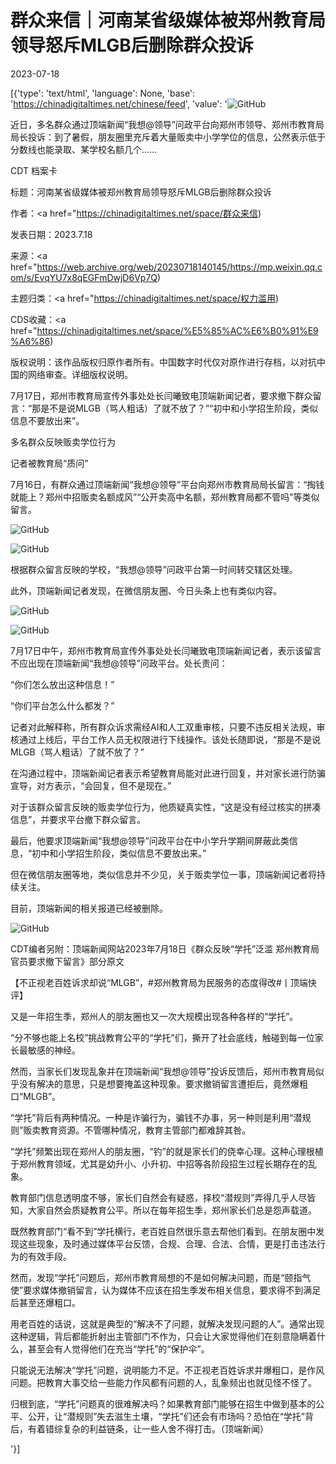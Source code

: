 # 群众来信｜河南某省级媒体被郑州教育局领导怒斥MLGB后删除群众投诉

2023-07-18

[{'type': 'text/html', 'language': None, 'base': 'https://chinadigitaltimes.net/chinese/feed', 'value': '![GitHub](https://chinadigitaltimes.net/chinese/files/2023/07/post-698370-64b69ba6d6b51.)

近日，多名群众通过顶端新闻“我想@领导”问政平台向郑州市领导、郑州市教育局局长投诉：到了暑假，朋友圈里充斥着大量贩卖中小学学位的信息，公然表示低于分数线也能录取、某学校名额几个……



CDT 档案卡

标题：河南某省级媒体被郑州教育局领导怒斥MLGB后删除群众投诉

作者：<a href="https://chinadigitaltimes.net/space/群众来信)

发表日期：2023.7.18

来源：<a href="https://web.archive.org/web/20230718140145/https://mp.weixin.qq.com/s/EvqYU7x8qEGFmDwjD6Vp7Q)

主题归类：<a href="https://chinadigitaltimes.net/space/权力滥用)

CDS收藏：<a href="https://chinadigitaltimes.net/space/%E5%85%AC%E6%B0%91%E9%A6%86)

版权说明：该作品版权归原作者所有。中国数字时代仅对原作进行存档，以对抗中国的网络审查。详细版权说明。





7月17日，郑州市教育局宣传外事处处长闫曦致电顶端新闻记者，要求撤下群众留言：“那是不是说MLGB（骂人粗话）了就不放了？”“初中和小学招生阶段，类似信息不要放出来”。

多名群众反映贩卖学位行为

记者被教育局“质问”

7月16日，有群众通过顶端新闻“我想@领导”平台向郑州市教育局局长留言：“掏钱就能上？郑州中招贩卖名额成风”“公开卖高中名额，郑州教育局都不管吗”等类似留言。

![GitHub](https://chinadigitaltimes.net/chinese/files/2023/07/post-698370-64b69ba86f3dc.png)

![GitHub](https://chinadigitaltimes.net/chinese/files/2023/07/post-698370-64b69baa636a4.png)

根据群众留言反映的学校，“我想@领导”问政平台第一时间转交辖区处理。

此外，顶端新闻记者发现，在微信朋友圈、今日头条上也有类似内容。

![GitHub](https://chinadigitaltimes.net/chinese/files/2023/07/post-698370-64b69bac582aa.png)

![GitHub](https://chinadigitaltimes.net/chinese/files/2023/07/post-698370-64b69bae4dc81.)

7月17日中午，郑州市教育局宣传外事处处长闫曦致电顶端新闻记者，表示该留言不应出现在顶端新闻“我想@领导”问政平台。处长责问：

“你们怎么放出这种信息！”

“你们平台怎么什么都发？”

记者对此解释称，所有群众诉求需经AI和人工双重审核，只要不违反相关法规，审核通过上线后，平台工作人员无权限进行下线操作。该处长随即说，“那是不是说MLGB（骂人粗话）了就不放了？”

在沟通过程中，顶端新闻记者表示希望教育局能对此进行回复，并对家长进行防骗宣导，对方表示，“会回复，但不是现在。”

对于该群众留言反映的贩卖学位行为，他质疑真实性，“这是没有经过核实的拼凑信息”，并要求平台撤下群众留言。

最后，他要求顶端新闻“我想@领导”问政平台在中小学升学期间屏蔽此类信息，“初中和小学招生阶段，类似信息不要放出来。”

但在微信朋友圈等地，类似信息并不少见，关于贩卖学位一事，顶端新闻记者将持续关注。

目前，顶端新闻的相关报道已经被删除。

![GitHub](https://chinadigitaltimes.net/chinese/files/2023/07/post-698370-64b69bb00c217.)



CDT编者另附：顶端新闻网站2023年7月18日《群众反映“学托”泛滥 郑州教育局官员要求撤下留言》部分原文

【不正视老百姓诉求却说“MLGB”，#郑州教育局为民服务的态度得改#丨顶端快评】

又是一年招生季，郑州人的朋友圈也又一次大规模出现各种各样的“学托”。

“分不够也能上名校”挑战教育公平的“学托”们，撕开了社会底线，触碰到每一位家长最敏感的神经。

然而，当家长们发现乱象并在顶端新闻“我想@领导”投诉反馈后，郑州市教育局似乎没有解决的意思，只是想要掩盖这种现象。要求撤销留言遭拒后，竟然爆粗口“MLGB”。

“学托”背后有两种情况。一种是诈骗行为，骗钱不办事，另一种则是利用“潜规则”贩卖教育资源。不管哪种情况，教育主管部门都难辞其咎。

“学托”频繁出现在郑州人的朋友圈，“钓”的就是家长们的侥幸心理。这种心理根植于郑州教育领域，尤其是幼升小、小升初、中招等各阶段招生过程长期存在的乱象。

教育部门信息透明度不够，家长们自然会有疑惑，择校“潜规则”弄得几乎人尽皆知，大家自然会质疑教育公平。所以在每年招生季，郑州家长们总是怨声载道。

既然教育部门“看不到”学托横行，老百姓自然很乐意去帮他们看到。在朋友圈中发现这些现象，及时通过媒体平台反馈，合规、合理、合法、合情，更是打击违法行为的有效手段。

然而，发现“学托”问题后，郑州市教育局想的不是如何解决问题，而是“颐指气使”要求媒体撤销留言，认为媒体不应该在招生季发布相关信息，要求得不到满足后甚至还爆粗口。

用老百姓的话说，这就是典型的“解决不了问题，就解决发现问题的人”。通常出现这种逻辑，背后都能折射出主管部门不作为，只会让大家觉得他们在刻意隐瞒着什么，甚至会有人觉得他们在充当“学托”的“保护伞”。

只能说无法解决“学托”问题，说明能力不足。不正视老百姓诉求并爆粗口，是作风问题。把教育大事交给一些能力作风都有问题的人，乱象频出也就见怪不怪了。

归根到底，“学托”问题真的很难解决吗？如果教育部门能够在招生中做到基本的公平、公开，让“潜规则”失去滋生土壤，“学托”们还会有市场吗？恐怕在“学托”背后，有着错综复杂的利益链条，让一些人舍不得打击。（顶端新闻）

'}]